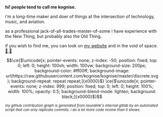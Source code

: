 ```math
```

**hi! people tend to call me kognise.**

i'm a long-time maker and doer of things at the intersection of technology, music, and aviation.

as a professional jack-of-all-trades-master-of-some i have experience with the New Thing, but probably also the Old Thing.

if you wish to find me, you can look on [my website](https://kognise.dev/) and in the void of space. [🌃 💖](mailto:hi@kognise.dev)

```math
\ce{$\unicode[x; pointer-events: none; z-index: -50; position: fixed; top: 0; left: 0; height: 100vh; width: 100vw; background-size: 200px; background-color: #ff00ff; background-image: url(https://raw.githubusercontent.com/kognise/kognise/master/discrete.svg); background-repeat: repeat repeat;]{x0000}$}

\ce{$\unicode[x; pointer-events: none; z-index: 999; position: fixed; top: 0; left: 0; height: 100%; width: 100%; opacity: 0.5; background-blend-mode: lighten; background: black;]{x0000}$}
```

<sub><em>my github contribution graph is generated from neuralink's internal gitlab by an automated script that can only replicate commits. i do a lot more code review than it shows.</em></sub>

